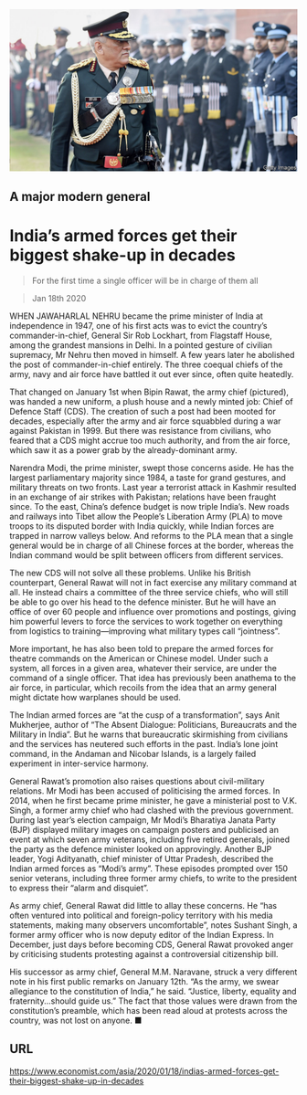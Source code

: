 ![](./images/20200118_ASP006_0.jpg)

## A major modern general

# India’s armed forces get their biggest shake-up in decades

> For the first time a single officer will be in charge of them all

> Jan 18th 2020

WHEN JAWAHARLAL NEHRU became the prime minister of India at independence in 1947, one of his first acts was to evict the country’s commander-in-chief, General Sir Rob Lockhart, from Flagstaff House, among the grandest mansions in Delhi. In a pointed gesture of civilian supremacy, Mr Nehru then moved in himself. A few years later he abolished the post of commander-in-chief entirely. The three coequal chiefs of the army, navy and air force have battled it out ever since, often quite heatedly.

That changed on January 1st when Bipin Rawat, the army chief (pictured), was handed a new uniform, a plush house and a newly minted job: Chief of Defence Staff (CDS). The creation of such a post had been mooted for decades, especially after the army and air force squabbled during a war against Pakistan in 1999. But there was resistance from civilians, who feared that a CDS might accrue too much authority, and from the air force, which saw it as a power grab by the already-dominant army.

Narendra Modi, the prime minister, swept those concerns aside. He has the largest parliamentary majority since 1984, a taste for grand gestures, and military threats on two fronts. Last year a terrorist attack in Kashmir resulted in an exchange of air strikes with Pakistan; relations have been fraught since. To the east, China’s defence budget is now triple India’s. New roads and railways into Tibet allow the People’s Liberation Army (PLA) to move troops to its disputed border with India quickly, while Indian forces are trapped in narrow valleys below. And reforms to the PLA mean that a single general would be in charge of all Chinese forces at the border, whereas the Indian command would be split between officers from different services.

The new CDS will not solve all these problems. Unlike his British counterpart, General Rawat will not in fact exercise any military command at all. He instead chairs a committee of the three service chiefs, who will still be able to go over his head to the defence minister. But he will have an office of over 60 people and influence over promotions and postings, giving him powerful levers to force the services to work together on everything from logistics to training—improving what military types call “jointness”.

More important, he has also been told to prepare the armed forces for theatre commands on the American or Chinese model. Under such a system, all forces in a given area, whatever their service, are under the command of a single officer. That idea has previously been anathema to the air force, in particular, which recoils from the idea that an army general might dictate how warplanes should be used.

The Indian armed forces are “at the cusp of a transformation”, says Anit Mukherjee, author of “The Absent Dialogue: Politicians, Bureaucrats and the Military in India”. But he warns that bureaucratic skirmishing from civilians and the services has neutered such efforts in the past. India’s lone joint command, in the Andaman and Nicobar Islands, is a largely failed experiment in inter-service harmony.

General Rawat’s promotion also raises questions about civil-military relations. Mr Modi has been accused of politicising the armed forces. In 2014, when he first became prime minister, he gave a ministerial post to V.K. Singh, a former army chief who had clashed with the previous government. During last year’s election campaign, Mr Modi’s Bharatiya Janata Party (BJP) displayed military images on campaign posters and publicised an event at which seven army veterans, including five retired generals, joined the party as the defence minister looked on approvingly. Another BJP leader, Yogi Adityanath, chief minister of Uttar Pradesh, described the Indian armed forces as “Modi’s army”. These episodes prompted over 150 senior veterans, including three former army chiefs, to write to the president to express their “alarm and disquiet”.

As army chief, General Rawat did little to allay these concerns. He “has often ventured into political and foreign-policy territory with his media statements, making many observers uncomfortable”, notes Sushant Singh, a former army officer who is now deputy editor of the Indian Express. In December, just days before becoming CDS, General Rawat provoked anger by criticising students protesting against a controversial citizenship bill.

His successor as army chief, General M.M. Naravane, struck a very different note in his first public remarks on January 12th. “As the army, we swear allegiance to the constitution of India,” he said. “Justice, liberty, equality and fraternity...should guide us.” The fact that those values were drawn from the constitution’s preamble, which has been read aloud at protests across the country, was not lost on anyone. ■

## URL

https://www.economist.com/asia/2020/01/18/indias-armed-forces-get-their-biggest-shake-up-in-decades

